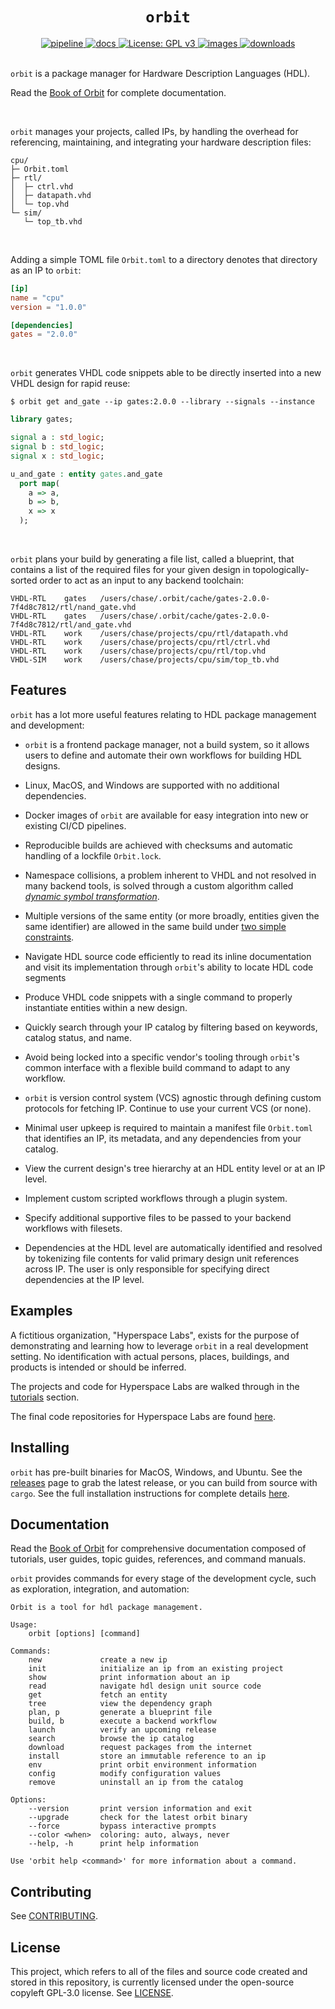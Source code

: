 <h1 align="center"><code>orbit</code></h1>

<div align="center">
  <a href="https://github.com/cdotrus/orbit/actions">
    <img src="https://github.com/cdotrus/orbit/workflows/pipeline/badge.svg" alt="pipeline">
  </a>
  <a href="https://cdotrus.github.io/orbit/">
    <img src="https://github.com/cdotrus/orbit/actions/workflows/docs.yml/badge.svg" alt="docs">
  </a>
  <a href="https://www.gnu.org/licenses/gpl-3.0">
    <img src="https://img.shields.io/badge/License-GPLv3-blue.svg" alt="License: GPL v3">
  </a>
  <a href="https://hub.docker.com/repository/docker/crus800/orbit/general">
    <img src="https://img.shields.io/badge/dockerhub-images-important.svg?logo=docker" alt="images">
  </a>
  <a href="https://github.com/cdotrus/orbit/releases">
    <img src="https://img.shields.io/github/downloads/cdotrus/orbit/total.svg" alt="downloads">
  </a>
</div>
<br>

`orbit` is a package manager for Hardware Description Languages (HDL). 

Read the [Book of Orbit](https://cdotrus.github.io/orbit/) for complete documentation.

<br>

`orbit` manages your projects, called IPs, by handling the overhead for referencing, maintaining, and integrating your hardware description files:

```
cpu/
├─ Orbit.toml
├─ rtl/
│  ├─ ctrl.vhd
│  ├─ datapath.vhd
│  └─ top.vhd
└─ sim/
   └─ top_tb.vhd
```

<br>

Adding a simple TOML file `Orbit.toml` to a directory denotes that directory as an IP to `orbit`:

``` toml
[ip]
name = "cpu"
version = "1.0.0"

[dependencies]
gates = "2.0.0"
```

<br>

`orbit` generates VHDL code snippets able to be directly inserted into a new VHDL design for rapid reuse:
```
$ orbit get and_gate --ip gates:2.0.0 --library --signals --instance
```
``` vhdl
library gates;

signal a : std_logic;
signal b : std_logic;
signal x : std_logic;

u_and_gate : entity gates.and_gate
  port map(
    a => a,
    b => b,
    x => x
  );
```

<br>

`orbit` plans your build by generating a file list, called a blueprint, that contains a list of the required files for your given design in topologically-sorted order to act as an input to any backend toolchain:

```
VHDL-RTL	gates	/users/chase/.orbit/cache/gates-2.0.0-7f4d8c7812/rtl/nand_gate.vhd
VHDL-RTL	gates	/users/chase/.orbit/cache/gates-2.0.0-7f4d8c7812/rtl/and_gate.vhd
VHDL-RTL	work	/users/chase/projects/cpu/rtl/datapath.vhd
VHDL-RTL	work	/users/chase/projects/cpu/rtl/ctrl.vhd
VHDL-RTL	work	/users/chase/projects/cpu/rtl/top.vhd
VHDL-SIM	work	/users/chase/projects/cpu/sim/top_tb.vhd
```

## Features

`orbit` has a lot more useful features relating to HDL package management and development:

- `orbit` is a frontend package manager, not a build system, so it allows users to define and automate their own workflows for building HDL designs.

- Linux, MacOS, and Windows are supported with no additional dependencies.

- Docker images of `orbit` are available for easy integration into new or existing CI/CD pipelines.

- Reproducible builds are achieved with checksums and automatic handling of a lockfile `Orbit.lock`. 

- Namespace collisions, a problem inherent to VHDL and not resolved in many backend tools, is solved through a custom algorithm called [_dynamic symbol transformation_](https://cdotrus.github.io/orbit/topic/dst.html).

- Multiple versions of the same entity (or more broadly, entities given the same identifier) are allowed in the same build under [two simple constraints](https://cdotrus.github.io/orbit/topic/dst.html#limitations).

- Navigate HDL source code efficiently to read its inline documentation and visit its implementation through `orbit`'s ability to locate HDL code segments

- Produce VHDL code snippets with a single command to properly instantiate entities within a new design.

- Quickly search through your IP catalog by filtering based on keywords, catalog status, and name.

- Avoid being locked into a specific vendor's tooling through `orbit`'s common interface with a flexible build command to adapt to any workflow.
  
- `orbit` is version control system (VCS) agnostic through defining custom protocols for fetching IP. Continue to use your current VCS (or none).

- Minimal user upkeep is required to maintain a manifest file `Orbit.toml` that identifies an IP, its metadata, and any dependencies from your catalog.

- View the current design's tree hierarchy at an HDL entity level or at an IP level.

- Implement custom scripted workflows through a plugin system.

- Specify additional supportive files to be passed to your backend workflows with filesets.

- Dependencies at the HDL level are automatically identified and resolved by tokenizing file contents for valid primary design unit references across IP. The user is only responsible for specifying direct dependencies at the IP level.

## Examples

A fictitious organization, "Hyperspace Labs", exists for the purpose of demonstrating and learning how to leverage `orbit` in a real development setting. No identification with actual persons, places, buildings, and products is intended or should be inferred. 

The projects and code for Hyperspace Labs are walked through in the [tutorials](https://cdotrus.github.io/orbit/tutorials/tutorials.html) section.

The final code repositories for Hyperspace Labs are found [here](https://github.com/orgs/hyperspace-labs/repositories). 

## Installing

`orbit` has pre-built binaries for MacOS, Windows, and Ubuntu. See the [releases](https://github.com/cdotrus/orbit/releases) page to grab the latest release, or you can build from source with `cargo`. See the full installation instructions for complete details [here](https://cdotrus.github.io/orbit/1_starting/1_installing.html).

## Documentation

Read the [Book of Orbit](https://cdotrus.github.io/orbit/) for comprehensive documentation composed of tutorials, user guides, topic guides, references, and command manuals.

`orbit` provides commands for every stage of the development cycle, such as exploration, integration, and automation:

```
Orbit is a tool for hdl package management.

Usage:
    orbit [options] [command]

Commands:
    new             create a new ip
    init            initialize an ip from an existing project
    show            print information about an ip
    read            navigate hdl design unit source code
    get             fetch an entity
    tree            view the dependency graph
    plan, p         generate a blueprint file
    build, b        execute a backend workflow
    launch          verify an upcoming release
    search          browse the ip catalog 
    download        request packages from the internet
    install         store an immutable reference to an ip
    env             print orbit environment information
    config          modify configuration values
    remove          uninstall an ip from the catalog

Options:
    --version       print version information and exit
    --upgrade       check for the latest orbit binary
    --force         bypass interactive prompts
    --color <when>  coloring: auto, always, never
    --help, -h      print help information

Use 'orbit help <command>' for more information about a command.

```

## Contributing

See [CONTRIBUTING](./CONTRIBUTING.md).

## License

This project, which refers to all of the files and source code created and stored in this repository, is currently licensed under the open-source copyleft GPL-3.0 license. See [LICENSE](./LICENSE).